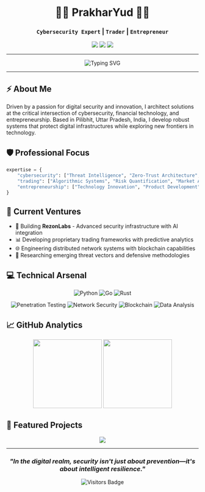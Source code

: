 <div align="center">
  
# 👨‍💻 PrakharYud 👨‍💻

### `Cybersecurity Expert` | `Trader` | `Entrepreneur`

<a href="https://github.com/RezonAi-Tech"><img src="https://img.shields.io/badge/Organization-RezonAi--Tech-0066ff?style=for-the-badge&logo=github&logoColor=white"></a>
<a href="https://rezonlabs.onrender.com/"><img src="https://img.shields.io/badge/Website-RezonLabs-00cc99?style=for-the-badge&logo=react&logoColor=white"></a>
<a href="https://x.com/PrakharYud"><img src="https://img.shields.io/badge/Twitter-@PrakharYud-1DA1F2?style=for-the-badge&logo=twitter&logoColor=white"></a>

</div>

---

<div align="center">
  <img src="https://readme-typing-svg.herokuapp.com?font=JetBrains+Mono&weight=600&size=22&pause=1000&color=0066FF&center=true&vCenter=true&random=false&width=435&lines=Innovating+Security+Solutions;Building+Resilient+Systems;Architecting+Digital+Assets;Transforming+Technology" alt="Typing SVG" />
</div>

---

## ⚡ About Me

Driven by a passion for digital security and innovation, I architect solutions at the critical intersection of cybersecurity, financial technology, and entrepreneurship. Based in Pilibhit, Uttar Pradesh, India, I develop robust systems that protect digital infrastructures while exploring new frontiers in technology.

## 🛡️ Professional Focus

```python
expertise = {
    "cybersecurity": ["Threat Intelligence", "Zero-Trust Architecture", "Vulnerability Research", "Security Automation"],
    "trading": ["Algorithmic Systems", "Risk Quantification", "Market Analysis", "Digital Assets"],
    "entrepreneurship": ["Technology Innovation", "Product Development", "Strategic Growth", "Digital Transformation"]
}
```

## 🚀 Current Ventures

- 🔐 Building **RezonLabs** - Advanced security infrastructure with AI integration
- 📊 Developing proprietary trading frameworks with predictive analytics
- 🌐 Engineering distributed network systems with blockchain capabilities
- 🔬 Researching emerging threat vectors and defensive methodologies

## 💻 Technical Arsenal

<div align="center">
  
![Python](https://img.shields.io/badge/Python-Expert-3776AB?style=flat-square&logo=python&logoColor=white)
![Go](https://img.shields.io/badge/Go-Proficient-00ADD8?style=flat-square&logo=go&logoColor=white)
![Rust](https://img.shields.io/badge/Rust-Intermediate-000000?style=flat-square&logo=rust&logoColor=white)

![Penetration Testing](https://img.shields.io/badge/Penetration_Testing-Expert-red?style=flat-square&logo=hackaday&logoColor=white)
![Network Security](https://img.shields.io/badge/Network_Security-Advanced-blue?style=flat-square&logo=cisco&logoColor=white)
![Blockchain](https://img.shields.io/badge/Blockchain-Proficient-121D33?style=flat-square&logo=bitcoin&logoColor=white)
![Data Analysis](https://img.shields.io/badge/Data_Analysis-Advanced-4B275F?style=flat-square&logo=tableau&logoColor=white)

</div>

## 📈 GitHub Analytics

<div align="center">
  <img height="180em" src="https://github-readme-stats.vercel.app/api?username=PrakharYud&show_icons=true&theme=tokyonight&include_all_commits=true&count_private=true"/>
  <img height="180em" src="https://github-readme-stats.vercel.app/api/top-langs/?username=PrakharYud&layout=compact&langs_count=7&theme=tokyonight"/>
</div>

## 🔗 Featured Projects

<div align="center">
  <a href="https://github.com/RezonAi-Tech/rezonlabs">
    <img align="center" src="https://github-readme-stats.vercel.app/api/pin/?username=RezonAi-Tech&repo=rezonlabs&theme=tokyonight" />
  </a>
</div>

---

<div align="center">
  
### *"In the digital realm, security isn't just about prevention—it's about intelligent resilience."*
 <img src="https://api.visitorbadge.io/api/visitors?path=PrakharYud&label=Visitors&labelColor=%23000000&countColor=%2300FFF0" alt="Visitors Badge" />

</div>